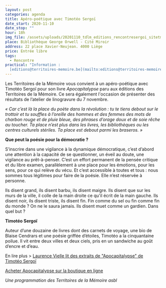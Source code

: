 ```yaml
---
layout: post
categories: agenda
title: Apéro-poétique avec Timotéo Sergoï
date_start: 2020-11-10
date_stop: ""
hour: 18h
img_file: /assets/uploads/20201110_tdlm_editions_rencontresergoi_sitetm.jpg
place: Bibliothèque George Orwell - Cité Miroir
address: 22 place Xavier-Neujean. 4000 Liège
price: Entrée libre
tags:
  - Rencontre
practical: "Information :
  [editions@territoires-memoire.be](mailto:editions@territoires-memoire.be)"
---
```

Les Territoires de la Mémoire vous convient à un apéro-poétique avec Timotéo Sergoï pour son livre *Apocapitalypse* paru aux éditions des Territoires de la Mémoire. Ce sera également l'occasion de présenter des résultats de l’atelier de linogravure du 7 novembre.

*« Car c’est là la place du poète dans la révolution : tu te tiens debout sur le trottoir et tu souffles à l’oreille des hommes et des femmes des mots de charbon rouge et de pluie bleue, des phrases d’orage doux et de soie rêche au toucher. Ta place n’est plus dans les livres, les bibliothèques ou les centres culturels stériles. Ta place est debout parmi les braseros. »*

**Que peut la poésie pour la démocratie ?** 

S’inscrire dans une vigilance à la dynamique démocratique, c’est d’abord une attention à la capacité de se questionner, un éveil au doute, une vigilance au prêt-à-penser. C’est un effort permanent de la pensée critique et du libre examen, parallèlement à une place pour les émotions, pour les sens, pour ce qui relève du vécu. Et c’est accessible à toutes et tous : nous sommes tous légitimes pour faire de la poésie. Elle n’est réservée à personne.

Ils disent grand, ils disent barbu, ils disent maigre. Ils disent que sur les murs de la ville, il colle de la main droite ce qu’il écrit de la main gauche. Ils disent noir, ils disent triste, ils disent fin. Fin comme du sel ou fin comme fin du monde ? On ne le saura jamais. Ils disent muet comme un gardien. Dans quel but ?

**Timotéo Sergoï**

Auteur d’une douzaine de livres dont des carnets de voyage, une bio de Blaise Cendrars et une poésie griffée d’étoiles, Timotéo a la cinquantaine poilue. Il vit entre deux villes et deux ciels, pris en un sandwiche au goût d’encre et d’eau.

En lire plus > [Laurence Vielle lit des extraits de "Apocapitalypse" de Timotéo Sergoï](https://www.rtbf.be/musiq3/emissions/detail_laurence-vielle-lit-la-poesie/accueil/article_laurence-vielle-lit-des-extraits-de-apocapitalypse-de-timoteo-sergoi?id=10491757&programId=16664)

[Acheter Apocapitalypse sur la boutique en ligne ](https://boutique.territoires-memoire.be/fr/nos-livres/49-apocapitalypse.html)



*Une programmation des Territoires de la Mémoire asbl*